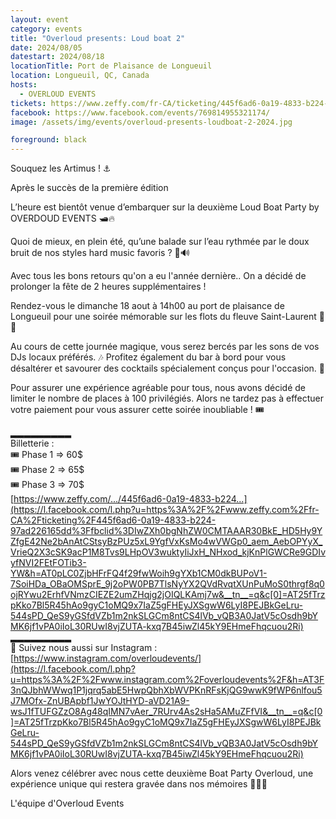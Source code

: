 ```yaml
---
layout: event
category: events
title: "Overloud presents: Loud boat 2"
date: 2024/08/05
datestart: 2024/08/18
locationTitle: Port de Plaisance de Longueuil
location: Longueuil, QC, Canada
hosts:
  - OVERLOUD EVENTS
tickets: https://www.zeffy.com/fr-CA/ticketing/445f6ad6-0a19-4833-b224-97ad226165dd
facebook: https://www.facebook.com/events/769814955321174/
image: /assets/img/events/overloud-presents-loudboat-2-2024.jpg

foreground: black
---
```


Souquez les Artimus ! ⚓️

Après le succès de la première édition

L’heure est bientôt venue d’embarquer sur la deuxième Loud Boat Party by OVERDOUD EVENTS 🛥️🔥

Quoi de mieux, en plein été, qu’une balade sur l’eau rythmée par le doux bruit de nos styles hard music favoris ? 🌊🔊

Avec tous les bons retours qu'on a eu l'année dernière.. On a décidé de prolonger la fête de 2 heures supplémentaires !

Rendez-vous le dimanche 18 aout à 14h00 au port de plaisance de Longueuil pour une soirée mémorable sur les flots du fleuve Saint-Laurent 🌅📍

Au cours de cette journée magique, vous serez bercés par les sons de vos DJs locaux préférés. 🎶 Profitez également du bar à bord pour vous désaltérer et savourer des cocktails spécialement conçus pour l'occasion. 🍹

Pour assurer une expérience agréable pour tous, nous avons décidé de limiter le nombre de places à 100 privilégiés. Alors ne tardez pas à effectuer votre paiement pour vous assurer cette soirée inoubliable ! 🎟️

▂▂▂▂▂▂▂▂▂  
Billetterie :  
🎟 Phase 1 => 60$  
🎟 Phase 2 => 65$  
🎟 Phase 3 => 70$  
[https://www.zeffy.com/.../445f6ad6-0a19-4833-b224...](https://l.facebook.com/l.php?u=https%3A%2F%2Fwww.zeffy.com%2Ffr-CA%2Fticketing%2F445f6ad6-0a19-4833-b224-97ad226165dd%3Ffbclid%3DIwZXh0bgNhZW0CMTAAAR30BkE_HD5Hy9YZfgE42Ne2bAnAtCStsyBzPUz5xL9YgfVxKsMo4wVWGp0_aem_AebOPYyX_VrieQ2X3cSK9acP1M8Tvs9LHpOV3wuktyIiJxH_NHxod_kjKnPlGWCRe9GDIvyfNVI2FEtFOTib3-YW&h=AT0pLC0ZjbHFrFQ4f29fwWoih9gYXb1CM0dkBUPoV1-7SoiHDa_OBaOMSprE_9j2oPW0PB7TlsNyYX2QVdRvqtXUnPuMoS0thrgf8q0ojRYwu2ErhfVNmzCIEZE2umZHqjg2jOIQLKAmj7w&__tn__=q&c[0]=AT25fTrzpKko7Bl5R45hAo9gyC1oMQ9x7IaZ5gFHEyJXSgwW6LyI8PEJBkGeLru-544sPD_QeS9yGSfdVZb1m2nkSLGCm8ntCS4lVb_vQB3A0JatV5cOsdh9bYMK6jf1vPA0iIoL30RUwI8vjZUTA-kxq7B45iwZl45kY9EHmeFhqcuou2Ri)  
▂▂▂▂▂▂▂▂▂  
📸 Suivez nous aussi sur Instagram :  
[https://www.instagram.com/overloudevents/](https://l.facebook.com/l.php?u=https%3A%2F%2Fwww.instagram.com%2Foverloudevents%2F&h=AT3F3nQJbhWWwq1P1jqrq5abE5HwpQbhXbWVPKnRFsKjQG9wwK9fWP6nlfou5J7MOfx-ZnUBApbf1JwYOJtHYD-aVD21A9-wsJ1fTUFGZzO8Ag48qIMN7vAer_7RUrv4As2sHa5AMuZFfVI&__tn__=q&c[0]=AT25fTrzpKko7Bl5R45hAo9gyC1oMQ9x7IaZ5gFHEyJXSgwW6LyI8PEJBkGeLru-544sPD_QeS9yGSfdVZb1m2nkSLGCm8ntCS4lVb_vQB3A0JatV5cOsdh9bYMK6jf1vPA0iIoL30RUwI8vjZUTA-kxq7B45iwZl45kY9EHmeFhqcuou2Ri)

Alors venez célébrer avec nous cette deuxième Boat Party Overloud, une expérience unique qui restera gravée dans nos mémoires 🤩🥳🔥

L'équipe d'Overloud Events